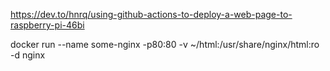 https://dev.to/hnrq/using-github-actions-to-deploy-a-web-page-to-raspberry-pi-46bi

docker run --name some-nginx -p80:80 -v ~/html:/usr/share/nginx/html:ro -d nginx